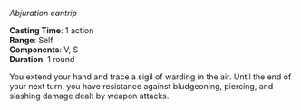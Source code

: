 *Abjuration cantrip*

**Casting Time**: 1 action  
**Range**: Self  
**Components**: V, S  
**Duration**: 1 round

You extend your hand and trace a sigil of warding in the air. Until the end of your next turn, you have resistance against bludgeoning, piercing, and slashing damage dealt by weapon attacks.
